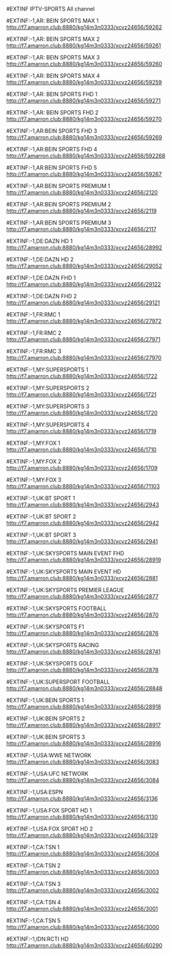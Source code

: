 #EXTINF IPTV-SPORTS
All channel



#EXTINF:-1,AR: BEIN SPORTS MAX 1
http://f7.amarron.club:8880/kg14m3n0333/xcvz24656/59262


#EXTINF:-1,AR: BEIN SPORTS MAX 2
http://f7.amarron.club:8880/kg14m3n0333/xcvz24656/59261

#EXTINF:-1,AR: BEIN SPORTS MAX 3
http://f7.amarron.club:8880/kg14m3n0333/xcvz24656/59260

#EXTINF:-1,AR: BEIN SPORTS MAX 4
http://f7.amarron.club:8880/kg14m3n0333/xcvz24656/59259


#EXTINF:-1,AR: BEIN SPORTS FHD 1
http://f7.amarron.club:8880/kg14m3n0333/xcvz24656/59271


#EXTINF:-1,AR: BEIN SPORTS FHD 2
http://f7.amarron.club:8880/kg14m3n0333/xcvz24656/59270


#EXTINF:-1,AR:BEIN SPORTS FHD 3
http://f7.amarron.club:8880/kg14m3n0333/xcvz24656/59269


#EXTINF:-1,AR:BEIN SPORTS FHD 4
http://f7.amarron.club:8880/kg14m3n0333/xcvz24656/592268


#EXTINF:-1,AR:BEIN SPORTS FHD 5
http://f7.amarron.club:8880/kg14m3n0333/xcvz24656/59267



#EXTINF:-1,AR:BEIN SPORTS PREMIUM 1
http://f7.amarron.club:8880/kg14m3n0333/xcvz24656/2120


#EXTINF:-1,AR:BEIN SPORTS PREMIUM 2
http://f7.amarron.club:8880/kg14m3n0333/xcvz24656/2119


#EXTINF:-1,AR:BEIN SPORTS PREMIUM 3
http://f7.amarron.club:8880/kg14m3n0333/xcvz24656/2117


#EXTINF:-1,DE:DAZN HD 1
http://f7.amarron.club:8880/kg14m3n0333/xcvz24656/28992


#EXTINF:-1,DE:DAZN HD 2
http://f7.amarron.club:8880/kg14m3n0333/xcvz24656/29052



#EXTINF:-1,DE:DAZN FHD 1
http://f7.amarron.club:8880/kg14m3n0333/xcvz24656/29122


#EXTINF:-1,DE:DAZN FHD 2
http://f7.amarron.club:8880/kg14m3n0333/xcvz24656/29121


#EXTINF:-1,FR:RMC 1
http://f7.amarron.club:8880/kg14m3n0333/xcvz24656/27972


#EXTINF:-1,FR:RMC 2
http://f7.amarron.club:8880/kg14m3n0333/xcvz24656/27971


#EXTINF:-1,FR:RMC 3
http://f7.amarron.club:8880/kg14m3n0333/xcvz24656/27970


#EXTINF:-1,MY:SUPERSPORTS 1
http://f7.amarron.club:8880/kg14m3n0333/xcvz24656/1722

#EXTINF:-1,MY:SUPERSPORTS 2
http://f7.amarron.club:8880/kg14m3n0333/xcvz24656/1721

#EXTINF:-1,MY:SUPERSPORTS 3
http://f7.amarron.club:8880/kg14m3n0333/xcvz24656/1720

#EXTINF:-1,MY:SUPERSPORTS 4
http://f7.amarron.club:8880/kg14m3n0333/xcvz24656/1719


#EXTINF:-1,MY:FOX 1
http://f7.amarron.club:8880/kg14m3n0333/xcvz24656/1710


#EXTINF:-1,MY:FOX 2
http://f7.amarron.club:8880/kg14m3n0333/xcvz24656/1709


#EXTINF:-1,MY:FOX 3
http://f7.amarron.club:8880/kg14m3n0333/xcvz24656/71103



#EXTINF:-1,UK:BT SPORT 1
http://f7.amarron.club:8880/kg14m3n0333/xcvz24656/2943


#EXTINF:-1,UK:BT SPORT 2
http://f7.amarron.club:8880/kg14m3n0333/xcvz24656/2942


#EXTINF:-1,UK:BT SPORT 3
http://f7.amarron.club:8880/kg14m3n0333/xcvz24656/2941


#EXTINF:-1,UK:SKYSPORTS MAIN EVENT FHD
http://f7.amarron.club:8880/kg14m3n0333/xcvz24656/28919


#EXTINF:-1,UK:SKYSPORTS MAIN EVENT HD
http://f7.amarron.club:8880/kg14m3n0333/xcvz24656/2881


#EXTINF:-1,UK:SKYSPORTS PREMIER LEAGUE
http://f7.amarron.club:8880/kg14m3n0333/xcvz24656/2877


#EXTINF:-1,UK:SKYSPORTS FOOTBALL
http://f7.amarron.club:8880/kg14m3n0333/xcvz24656/2870


#EXTINF:-1,UK:SKYSPORTS F1
http://f7.amarron.club:8880/kg14m3n0333/xcvz24656/2876


#EXTINF:-1,UK:SKYSPORTS RACING
http://f7.amarron.club:8880/kg14m3n0333/xcvz24656/28741



#EXTINF:-1,UK:SKYSPORTS GOLF
http://f7.amarron.club:8880/kg14m3n0333/xcvz24656/2878


#EXTINF:-1,UK:SUPERSPORT FOOTBALL
http://f7.amarron.club:8880/kg14m3n0333/xcvz24656/28848


#EXTINF:-1,UK:BEIN SPORTS 1
http://f7.amarron.club:8880/kg14m3n0333/xcvz24656/28918


#EXTINF:-1,UK:BEIN SPORTS 2
http://f7.amarron.club:8880/kg14m3n0333/xcvz24656/28917


#EXTINF:-1,UK:BEIN SPORTS 3
http://f7.amarron.club:8880/kg14m3n0333/xcvz24656/28916


#EXTINF:-1,USA:WWE NETWORK
http://f7.amarron.club:8880/kg14m3n0333/xcvz24656/3083


#EXTINF:-1,USA:UFC NETWORK
http://f7.amarron.club:8880/kg14m3n0333/xcvz24656/3084


#EXTINF:-1,USA:ESPN
http://f7.amarron.club:8880/kg14m3n0333/xcvz24656/3136


#EXTINF:-1,USA:FOX SPORT HD 1
http://f7.amarron.club:8880/kg14m3n0333/xcvz24656/3130


#EXTINF:-1,USA:FOX SPORT HD 2
http://f7.amarron.club:8880/kg14m3n0333/xcvz24656/3129


#EXTINF:-1,CA:TSN 1
http://f7.amarron.club:8880/kg14m3n0333/xcvz24656/3004


#EXTINF:-1,CA:TSN 2
http://f7.amarron.club:8880/kg14m3n0333/xcvz24656/3003


#EXTINF:-1,CA:TSN 3
http://f7.amarron.club:8880/kg14m3n0333/xcvz24656/3002


#EXTINF:-1,CA:TSN 4
http://f7.amarron.club:8880/kg14m3n0333/xcvz24656/3001


#EXTINF:-1,CA:TSN 5
http://f7.amarron.club:8880/kg14m3n0333/xcvz24656/3000


#EXTINF:-1,IDN:RCTI HD
http://f7.amarron.club:8880/kg14m3n0333/xcvz24656/60290

